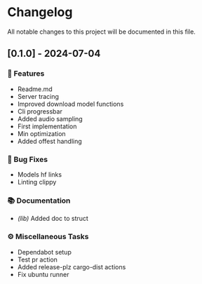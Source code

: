 # Changelog

All notable changes to this project will be documented in this file.

## [0.1.0] - 2024-07-04

### 🚀 Features

- Readme.md
- Server tracing
- Improved download model functions
- Cli progressbar
- Added audio sampling
- First implementation
- Min optimization
- Added offest handling

### 🐛 Bug Fixes

- Models hf links
- Linting clippy

### 📚 Documentation

- *(lib)* Added doc to struct

### ⚙️ Miscellaneous Tasks

- Dependabot setup
- Test pr action
- Added release-plz cargo-dist actions
- Fix ubuntu runner

<!-- generated by git-cliff -->
